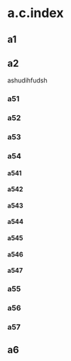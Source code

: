 # a.c.index
## a1
## a2

ashudihfudsh

### a51
### a52
### a53
### a54
#### a541
#### a542
#### a543
#### a544
#### a545
#### a546
#### a547
### a55
### a56
### a57
## a6